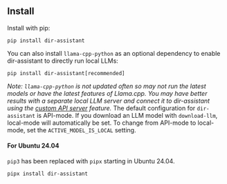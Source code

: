 ## Install
Install with pip:
```shell
pip install dir-assistant
```
You can also install `llama-cpp-python` as an optional dependency to enable dir-assistant to
directly run local LLMs:
```shell
pip install dir-assistant[recommended]
```
_Note: `llama-cpp-python` is not updated often so may not run the latest models or have the latest
features of Llama.cpp. You may have better results with a separate local LLM server and
connect it to dir-assistant using the [custom API server](configuration.md#connecting-to-a-custom-api-server)
feature._
The default configuration for `dir-assistant` is API-mode. If you download an LLM model with `download-llm`,
local-mode will automatically be set. To change from API-mode to local-mode, set the `ACTIVE_MODEL_IS_LOCAL` setting.
#### For Ubuntu 24.04
`pip3` has been replaced with `pipx` starting in Ubuntu 24.04.
```shell
pipx install dir-assistant
```
